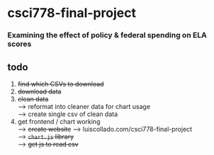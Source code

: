 # csci778-final-project

### Examining the effect of policy & federal spending on ELA scores




**todo**  
-------
1. ~~find which CSVs to download~~  
2. ~~download data~~  
3. ~~clean data~~  
--> reformat into cleaner data for chart usage  
--> create single csv of clean data  
4. get frontend / chart working    
--> ~~create website~~ --> luiscollado.com/csci778-final-project  
--> ~~`chart.js` library~~  
--> ~~get js to read csv~~  